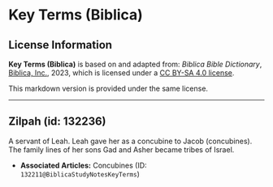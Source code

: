 # Key Terms (Biblica)

## License Information

**Key Terms (Biblica)** is based on and adapted from: _Biblica Bible Dictionary_, [Biblica, Inc.](https://www.biblica.com/), 2023, which is licensed under a [CC BY-SA 4.0 license](https://creativecommons.org/licenses/by-sa/4.0/legalcode.en).

This markdown version is provided under the same license.



--------------------------------

## Zilpah (id: 132236)

A servant of Leah. Leah gave her as a concubine to Jacob (concubines). The family lines of her sons Gad and Asher became tribes of Israel.

* **Associated Articles:** Concubines (ID: `132211@BiblicaStudyNotesKeyTerms`)

